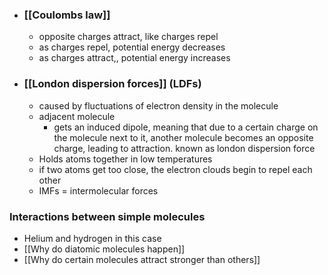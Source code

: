 - ### [[Coulombs law]]
    - opposite charges attract, like charges repel
    - as charges repel, potential energy decreases
    - as charges attract,, potential energy increases
- ### [[London dispersion forces]] (LDFs)
    - caused by fluctuations of electron density in the molecule
    - adjacent molecule
        - gets an induced dipole, meaning that due to a certain charge on the molecule next to it, another molecule becomes an opposite charge, leading to attraction. known as london dispersion force
    - Holds atoms together in low temperatures
    - if two atoms get too close, the electron clouds begin to repel each other
    - IMFs = intermolecular forces
### Interactions between simple molecules
- Helium and hydrogen in this case
- [[Why do diatomic molecules happen]]
- [[Why do certain molecules attract stronger than others]]